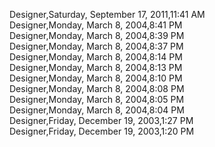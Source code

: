 ﻿Designer,Saturday, September 17, 2011,11:41 AM  Designer,Monday, March 8, 2004,8:41 PM  Designer,Monday, March 8, 2004,8:39 PM  Designer,Monday, March 8, 2004,8:37 PM  Designer,Monday, March 8, 2004,8:14 PM  Designer,Monday, March 8, 2004,8:13 PM  Designer,Monday, March 8, 2004,8:10 PM  Designer,Monday, March 8, 2004,8:08 PM  Designer,Monday, March 8, 2004,8:05 PM  Designer,Monday, March 8, 2004,8:04 PM  Designer,Friday, December 19, 2003,1:27 PM  Designer,Friday, December 19, 2003,1:20 PM